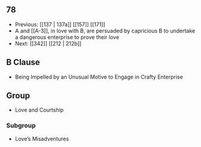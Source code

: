 ## 78
- Previous: [[137 | 137a]] [[157]] [[171]] 
- A and [[A-3]], in love with B, are persuaded by capricious B to undertake a dangerous enterprise to prove their love
- Next: [[342]] [[212 | 212b]] 

## B Clause
- Being Impelled by an Unusual Motive to Engage in Crafty Enterprise

## Group
- Love and Courtship

### Subgroup
- Love’s Misadventures

